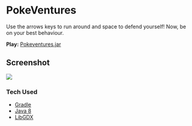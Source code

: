 # PokeVentures

Use the arrows keys to run around and space to defend yourself! Now, be on your best behaviour.

**Play:** [Pokeventures.jar](http://pokeventures.coderic.net/deploys/pokeventures-stable.jar)

## Screenshot
<img src = "http://puu.sh/mT42a/1c86089418.png">

### Tech Used
* [Gradle](http://gradle.org/)
* [Java 8](http://www.oracle.com/technetwork/java/javase/downloads/index.html)
* [LibGDX](https://libgdx.badlogicgames.com/)
